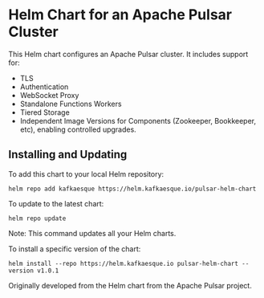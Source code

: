 # Helm Chart for an Apache Pulsar Cluster

This Helm chart configures an Apache Pulsar cluster. It includes support for:
* TLS
* Authentication
* WebSocket Proxy
* Standalone Functions Workers
* Tiered Storage
* Independent Image Versions for Components (Zookeeper, Bookkeeper, etc), enabling controlled upgrades.

## Installing and Updating
To add this chart to your local Helm repository:

```helm repo add kafkaesque https://helm.kafkaesque.io/pulsar-helm-chart```

To update to the latest chart:

```helm repo update```

Note: This command updates all your Helm charts.

To install a specific version of the chart:

```helm install --repo https://helm.kafkaesque.io pulsar-helm-chart --version v1.0.1```


Originally developed from the Helm chart from the Apache Pulsar project.
